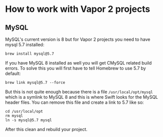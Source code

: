 # How to work with Vapor 2 projects

## MySQL

MySQL's current version is 8 but for Vapor 2 projects you need to have mysql 5.7 installed:

```
brew install mysql@5.7
```

If you have MySQL 8 installed as well you will get CMySQL related build errors. To solve this you will first have to tell Homebrew to use 5.7 by default:

```
brew link mysql@5.7 --force
```

But this is not quite enough because there is a file `/usr/local/opt/mysql` which is a symlink to MySQL 8 and this is where Swift looks for the MySQL header files. You can remove this file and create a link to 5.7 like so:

```
cd /usr/local/opt
rm mysql
ln -s mysql@5.7 mysql
```

After this clean and rebuild your project.
